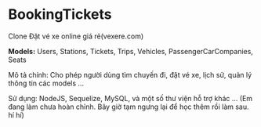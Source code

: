 # BookingTickets
Clone Đặt vé xe online giá rẻ(vexere.com)


**Models:**
Users,
Stations,
Tickets,
Trips,
Vehicles,
PassengerCarCompanies,
Seats

Mô tả chính: Cho phép người dùng tìm chuyến đi, đặt vé xe, lịch sử, quản lý thông tin các models ...

Sử dụng: NodeJS, Sequelize, MySQL, và một số thư viện hỗ trợ khác ...
(Em đang làm chưa hoàn chỉnh. Bây giờ tạm ngưng lại để học thêm rồi làm sau. hí hí)


